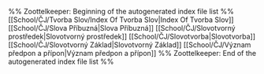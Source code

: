 %% Zoottelkeeper: Beginning of the autogenerated index file list  %%
[[School/ČJ/Tvorba Slov/Index Of Tvorba Slov|Index Of Tvorba Slov]]
[[School/ČJ/Slova Příbuzná|Slova Příbuzná]]
[[School/ČJ/Slovotvorný prostředek|Slovotvorný prostředek]]
[[School/ČJ/Slovotvorba|Slovotvorba]]
[[School/ČJ/Slovotvorný Základ|Slovotvorný Základ]]
[[School/ČJ/Význam předpon a přípon|Význam předpon a přípon]]
%% Zoottelkeeper: End of the autogenerated index file list  %%
